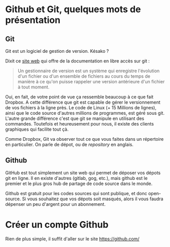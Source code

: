 
# Github et Git, quelques mots de présentation

## Git

Git est un logiciel de gestion de version. Késako ? 

Dixit ce [site web](https://git-scm.com/book/fr/v1/D%C3%A9marrage-rapide-%C3%80-propos-de-la-gestion-de-version) qui offre de la documentation en libre accès sur git : 
> Un gestionnaire de version est un système qui enregistre l'évolution d'un fichier ou d'un ensemble de fichiers au cours du temps de manière à ce qu'on puisse rappeler une version antérieure d'un fichier à tout moment. 

Oui, en fait, de votre point de vue ça ressemble beaucoup à ce que fait Dropbox. A cette différence que git est capable de gérer le versionnement de vos fichiers à la ligne près. Le code de Linux (+ 15 Millions de lignes), ainsi que le code source d'autres millions de programmes, est géré sous git. L'autre grande différence c'est que git se manipule en utilisant des commandes. Toutefois et heureusement pour nous, il existe des clients graphiques qui facilite tout çà.

Comme Dropbox, Git va observer tout ce que vous faites dans un répertoire en particulier. On parle de dépot, ou de *repository* en anglais.

## Github

GitHub est tout simplement un site web qui permet de déposer vos dépots git en ligne. Il en existe d'autres (gitlab, gog, etc.), mais github est le premier et le plus gros hub de partage de code source dans le monde.

Github est gratuit pour les codes sources qui sont publique, et donc open-source. Si vous souhaitez que vos dépots soit masqués, alors il vous faudra dépenser un peu d'argent pour un abonnement.

# Créer un compte Github

Rien de plus simple, il suffit d'aller sur le site https://github.com/






